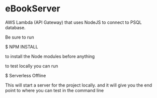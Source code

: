 # eBookServer
AWS Lambda (API Gateway) that uses NodeJS to connect to PSQL database.

Be sure to run 

$ NPM INSTALL 

to install the Node modules before anything

to test locally you can run

$ Serverless Offline

This will start a server for the project locally. and it will give you the end point to where you can test in the command line
